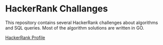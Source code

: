 # HackerRank Challanges

This repository contains several HackerRank challenges about algorithms and SQL queries. Most of the algorithm solutions are written in GO.

[HackerRank Profile](https://www.hackerrank.com/cetinermehmetali)
